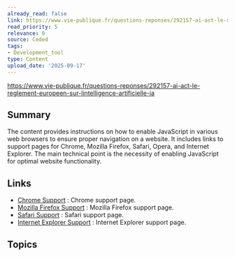 ```yaml
---
already_read: false
link: https://www.vie-publique.fr/questions-reponses/292157-ai-act-le-reglement-europeen-sur-lintelligence-artificielle-ia
read_priority: 5
relevance: 0
source: Ceded
tags:
- Development_tool
type: Content
upload_date: '2025-09-17'
---
```


https://www.vie-publique.fr/questions-reponses/292157-ai-act-le-reglement-europeen-sur-lintelligence-artificielle-ia
## Summary

The content provides instructions on how to enable JavaScript in various web browsers to ensure proper navigation on a website. It includes links to support pages for Chrome, Mozilla Firefox, Safari, Opera, and Internet Explorer. The main technical point is the necessity of enabling JavaScript for optimal website functionality.
## Links

- [Chrome Support](https://support.google.com/chrome) : Chrome support page.
- [Mozilla Firefox Support](https://support.mozilla.org/fr/home) : Mozilla Firefox support page.
- [Safari Support](https://www.apple.com/support/safari/) : Safari support page.
- [Internet Explorer Support](https://support.microsoft.com/product/internet-explorer) : Internet Explorer support page.

## Topics